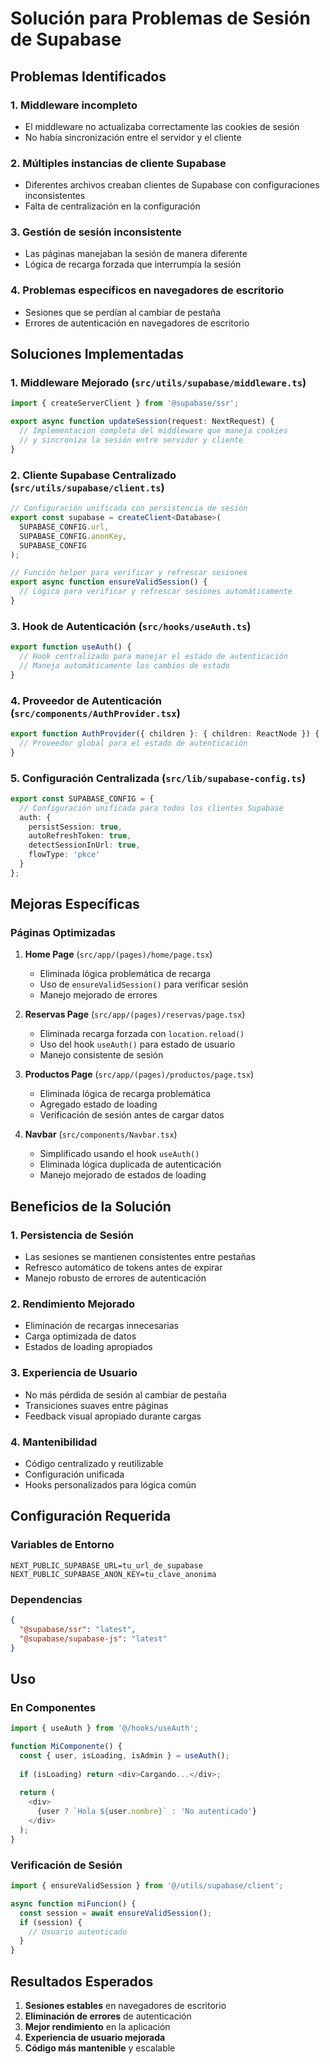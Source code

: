 # Solución para Problemas de Sesión de Supabase

## Problemas Identificados

### 1. **Middleware incompleto**
- El middleware no actualizaba correctamente las cookies de sesión
- No había sincronización entre el servidor y el cliente

### 2. **Múltiples instancias de cliente Supabase**
- Diferentes archivos creaban clientes de Supabase con configuraciones inconsistentes
- Falta de centralización en la configuración

### 3. **Gestión de sesión inconsistente**
- Las páginas manejaban la sesión de manera diferente
- Lógica de recarga forzada que interrumpía la sesión

### 4. **Problemas específicos en navegadores de escritorio**
- Sesiones que se perdían al cambiar de pestaña
- Errores de autenticación en navegadores de escritorio

## Soluciones Implementadas

### 1. **Middleware Mejorado** (`src/utils/supabase/middleware.ts`)
```typescript
import { createServerClient } from '@supabase/ssr';

export async function updateSession(request: NextRequest) {
  // Implementación completa del middleware que maneja cookies
  // y sincroniza la sesión entre servidor y cliente
}
```

### 2. **Cliente Supabase Centralizado** (`src/utils/supabase/client.ts`)
```typescript
// Configuración unificada con persistencia de sesión
export const supabase = createClient<Database>(
  SUPABASE_CONFIG.url,
  SUPABASE_CONFIG.anonKey,
  SUPABASE_CONFIG
);

// Función helper para verificar y refrescar sesiones
export async function ensureValidSession() {
  // Lógica para verificar y refrescar sesiones automáticamente
}
```

### 3. **Hook de Autenticación** (`src/hooks/useAuth.ts`)
```typescript
export function useAuth() {
  // Hook centralizado para manejar el estado de autenticación
  // Maneja automáticamente los cambios de estado
}
```

### 4. **Proveedor de Autenticación** (`src/components/AuthProvider.tsx`)
```typescript
export function AuthProvider({ children }: { children: ReactNode }) {
  // Proveedor global para el estado de autenticación
}
```

### 5. **Configuración Centralizada** (`src/lib/supabase-config.ts`)
```typescript
export const SUPABASE_CONFIG = {
  // Configuración unificada para todos los clientes Supabase
  auth: {
    persistSession: true,
    autoRefreshToken: true,
    detectSessionInUrl: true,
    flowType: 'pkce'
  }
};
```

## Mejoras Específicas

### **Páginas Optimizadas**

1. **Home Page** (`src/app/(pages)/home/page.tsx`)
   - Eliminada lógica problemática de recarga
   - Uso de `ensureValidSession()` para verificar sesión
   - Manejo mejorado de errores

2. **Reservas Page** (`src/app/(pages)/reservas/page.tsx`)
   - Eliminada recarga forzada con `location.reload()`
   - Uso del hook `useAuth()` para estado de usuario
   - Manejo consistente de sesión

3. **Productos Page** (`src/app/(pages)/productos/page.tsx`)
   - Eliminada lógica de recarga problemática
   - Agregado estado de loading
   - Verificación de sesión antes de cargar datos

4. **Navbar** (`src/components/Navbar.tsx`)
   - Simplificado usando el hook `useAuth()`
   - Eliminada lógica duplicada de autenticación
   - Manejo mejorado de estados de loading

## Beneficios de la Solución

### 1. **Persistencia de Sesión**
- Las sesiones se mantienen consistentes entre pestañas
- Refresco automático de tokens antes de expirar
- Manejo robusto de errores de autenticación

### 2. **Rendimiento Mejorado**
- Eliminación de recargas innecesarias
- Carga optimizada de datos
- Estados de loading apropiados

### 3. **Experiencia de Usuario**
- No más pérdida de sesión al cambiar de pestaña
- Transiciones suaves entre páginas
- Feedback visual apropiado durante cargas

### 4. **Mantenibilidad**
- Código centralizado y reutilizable
- Configuración unificada
- Hooks personalizados para lógica común

## Configuración Requerida

### Variables de Entorno
```env
NEXT_PUBLIC_SUPABASE_URL=tu_url_de_supabase
NEXT_PUBLIC_SUPABASE_ANON_KEY=tu_clave_anonima
```

### Dependencias
```json
{
  "@supabase/ssr": "latest",
  "@supabase/supabase-js": "latest"
}
```

## Uso

### En Componentes
```typescript
import { useAuth } from '@/hooks/useAuth';

function MiComponente() {
  const { user, isLoading, isAdmin } = useAuth();
  
  if (isLoading) return <div>Cargando...</div>;
  
  return (
    <div>
      {user ? `Hola ${user.nombre}` : 'No autenticado'}
    </div>
  );
}
```

### Verificación de Sesión
```typescript
import { ensureValidSession } from '@/utils/supabase/client';

async function miFuncion() {
  const session = await ensureValidSession();
  if (session) {
    // Usuario autenticado
  }
}
```

## Resultados Esperados

1. **Sesiones estables** en navegadores de escritorio
2. **Eliminación de errores** de autenticación
3. **Mejor rendimiento** en la aplicación
4. **Experiencia de usuario mejorada**
5. **Código más mantenible** y escalable 